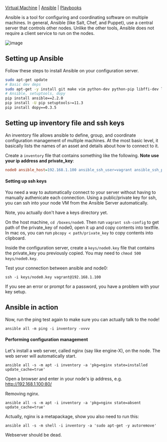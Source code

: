 [Virtual Machine](VM.md) | [Ansible](Ansible.md) | [Playbooks](Playbooks.md)

Ansible is a tool for configuring and coordinating software on multiple machines.
In general, Ansible (like Salt, Chef, and Puppet), use a central server that controls other nodes.  Unlike the other tools, Ansible does not require a client service to run on the nodes.

![image](https://cloud.githubusercontent.com/assets/742934/22233647/b26951a4-e1bf-11e6-9bff-0a168a8dc66b.png)

## Setting up Ansible

Follow these steps to install Ansible on your configuration server.

```bash
sudo apt-get update
# Basic dev deps
sudo apt-get -y install git make vim python-dev python-pip libffi-dev libssl-dev libxml2-dev libxslt1-dev libjpeg8-dev zlib1g-dev
# Ansible, setuptools, dopy
pip install ansible==2.2.0
pip install -U pip setuptools>=11.3
pip install dopy==0.3.5
```

## Setting up inventory file and ssh keys

An inventory file allows ansible to define, group, and coordinate configuration management of multiple machines. At the most basic level, it basically lists the names of an asset and details about how to connect to it.

Create a `inventory` file that contains something like the following.  **Note use your ip address and private_key**:

``` ini
node0 ansible_host=192.168.1.100 ansible_ssh_user=vagrant ansible_ssh_private_key_file=./keys/node0.key
```


#### Setting up ssh keys

You need a way to automatically connect to your server without having to manually authenicate each connection. Using a public/private key for ssh, you can ssh into your node VM from the Ansible Server automatically.

Note, you actually don't have a keys directory yet.

On the host machine, `cd /boxes/node0`. Then run `vagrant ssh-config` to get path of the private_key of node0, open it up and copy contents into textfile. In mac os, you can run `pbcopy < path/private_key` to copy contents into clipboard.

Inside the configuration server, create a `keys/node0.key` file that contains the private_key you previously copied.  You may need to `chmod 500 keys/node0.key`.

Test your connection between ansible and node0:

    ssh -i keys/node0.key vagrant@192.168.1.100

If you see an error or prompt for a password, you have a problem with your key setup.

## Ansible in action

Now, run the ping test again to make sure you can actually talk to the node!

    ansible all -m ping -i inventory -vvvv

#### Performing configuration management
    
Let's install a web server, called nginx (say like engine-X), on the node. The web server will automatically start.

    ansible all -s -m apt -i inventory -a 'pkg=nginx state=installed update_cache=true'

Open a browser and enter in your node's ip address, e.g. http://192.168.1.100:80/

Removing nginx.

    ansible all -s -m apt -i inventory -a 'pkg=nginx state=absent update_cache=true'

Actually, nginx is a metapackage, show you also need to run this:

    ansible all -s -m shell -i inventory -a 'sudo apt-get -y autoremove'
    
Webserver should be dead.
